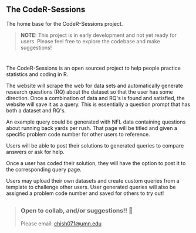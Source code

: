 ## The CodeR-Sessions

The home base for the CodeR-Sessions project.

> **NOTE:** This project is in early development and not yet ready 
for users. Please feel free to explore the codebase and make suggestions! 

#
The CodeR-Sessions is an open sourced project to help people practice statistics and coding in R. 

The website will scrape the web for data sets and 
automatically generate research questions (RQ) about the dataset so that the user 
has some direction. Once a combination of data and RQ's is found and satisfied,
the website will save it as a query. This is essentially a question prompt that has both a dataset
and RQ's.  

An example query could be generated with NFL data containing questions about running back yards per rush. That page will be titled and given a specific problem code number for other users to reference. 

Users will be able to post their solutions to generated queries to compare answers or ask for help.

Once a user has coded their solution, they will have the option to post it to the corresponding query page. 

Users may upload their own datasets and create custom queries from a template to challenge other users. User generated queries will also be assigned a problem code number and saved for others to try out! 

##

> ### Open to collab, and/or suggestions!! 📝
>
> Please email: chish071@umn.edu

